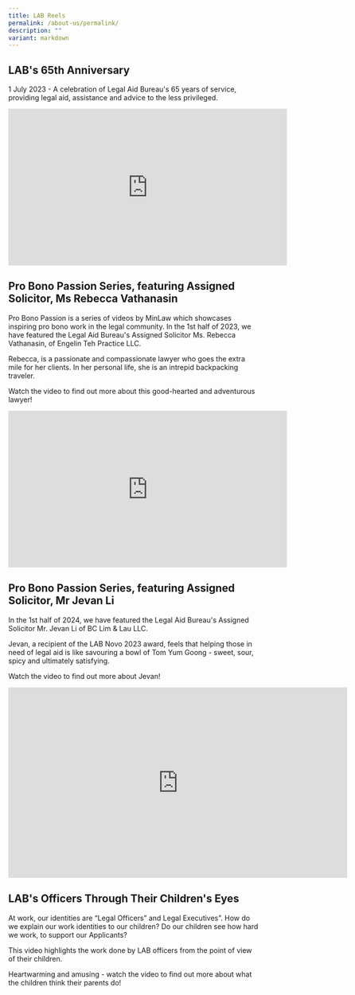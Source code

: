 ```yaml
---
title: LAB Reels
permalink: /about-us/permalink/
description: ""
variant: markdown
---
```

## LAB's 65th Anniversary

1 July 2023 - A celebration of Legal Aid Bureau's 65 years of service, providing legal aid, assistance and advice to the less privileged.<br>

<iframe allowfullscreen="" allow="accelerometer; autoplay; clipboard-write; encrypted-media; gyroscope; picture-in-picture; web-share" frameborder="0" title="YouTube video player" src="https://www.youtube.com/embed/mE61PcpLNcU" height="315" width="560"></iframe>


## Pro Bono Passion Series, featuring Assigned Solicitor, Ms Rebecca Vathanasin

Pro Bono Passion is a series of videos by MinLaw which showcases inspiring pro bono work in the legal community. In the 1st half of 2023, we have featured the Legal Aid Bureau's Assigned Solicitor Ms. Rebecca Vathanasin, of Engelin Teh Practice LLC.

Rebecca, is a passionate and compassionate lawyer who goes the extra mile for her clients. In her personal life, she is an intrepid backpacking traveler. 

Watch the video to find out more about this good-hearted and adventurous lawyer!<br>

<iframe allowfullscreen="" allow="accelerometer; autoplay; clipboard-write; encrypted-media; gyroscope; picture-in-picture; web-share" frameborder="0" title="Pro Bono Passion - Rebecca Vathanasin" src="https://www.youtube.com/embed/eSNzayWqxsA" height="315" width="560"></iframe>

## Pro Bono Passion Series, featuring Assigned Solicitor, Mr Jevan Li

In the 1st half of 2024, we have featured the Legal Aid Bureau's Assigned Solicitor Mr. Jevan Li of BC Lim &amp; Lau LLC.

Jevan, a recipient of the LAB Novo 2023 award, feels that helping those in need of legal aid is like savouring a bowl of Tom Yum Goong - sweet, sour, spicy and ultimately satisfying.

Watch the video to find out more about Jevan!<br>

<iframe allowfullscreen="" frameborder="0" title="Jevan final video full" src="https://www.youtube.com/embed/BjwYZj0tS5U" height="383" width="681"></iframe>

## LAB's Officers Through Their Children's Eyes
At work, our identities are “Legal Officers” and Legal Executives”. How do we explain our work identities to our children? Do our children see how hard we work, to support our Applicants?   
 
This video highlights the work done by LAB officers from the point of view of their children. 
 
Heartwarming and amusing - watch the video to find out more about what the children think their parents do!